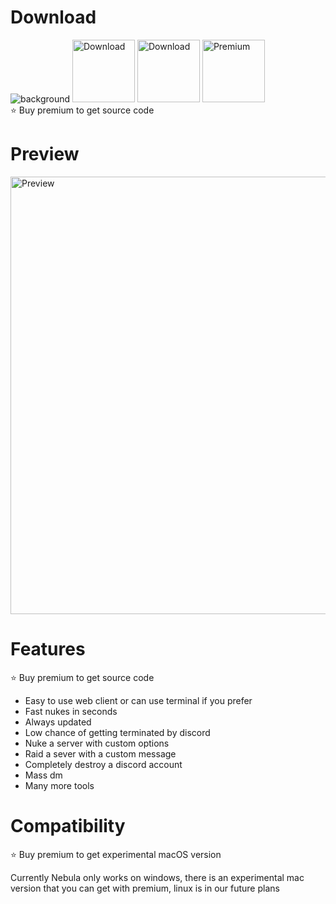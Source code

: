 # Download
<img src="https://i.imgur.com/LIqzIMv.png" alt="background"/>
<a href="https://en.wikipedia.org/wiki/Cat"><img src="https://i.imgur.com/FYPuBu4.png" alt="Download" width="100"/></a> <a href="https://en.wikipedia.org/wiki/Cat"><img src="https://i.imgur.com/O51YU9n.png" alt="Download" width="100"/></a> <a href="https://en.wikipedia.org/wiki/Cat"><img src="https://i.imgur.com/TlSMCYA.png" alt="Premium" width="100"/></a>
<br>
⭐️ Buy premium to get source code

# Preview

<img src="https://i.imgur.com/c4dxbmR.png" alt="Preview" width="700"/>

# Features

⭐️ Buy premium to get source code

- Easy to use web client or can use terminal if you prefer
- Fast nukes in seconds
- Always updated
- Low chance of getting terminated by discord
- Nuke a server with custom options
- Raid a sever with a custom message
- Completely destroy a discord account
- Mass dm
- Many more tools

# Compatibility 

⭐️ Buy premium to get experimental macOS version

Currently Nebula only works on windows, there is an experimental mac version that you can get with premium,
linux is in our future plans

